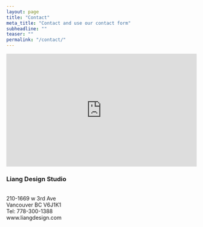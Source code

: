 ```yaml
---
layout: page
title: "Contact"
meta_title: "Contact and use our contact form"
subheadline: ""
teaser: ""
permalink: "/contact/"
---
```


<iframe src="https://www.google.com/maps/embed?pb=!1m18!1m12!1m3!1d2603.385133283524!2d-123.14461168471422!3d49.26909907932987!2m3!1f0!2f0!3f0!3m2!1i1024!2i768!4f13.1!3m3!1m2!1s0x548673c90ab80f8f%3A0x7c1467a2b7fa2a2e!2s1669+W+3rd+Ave%2C+Vancouver%2C+BC+V6J+1K1!5e0!3m2!1sen!2sca!4v1486463832366" width="100%" height="300" frameborder="0" style="border:0" allowfullscreen></iframe>

<div class="row t30">
	<p>
    <h3>Liang Design Studio</h3><br>
    210-1669 w 3rd Ave<br>
    Vancouver BC V6J1K1<br>
    Tel: 778-300-1388 <br>
    www.liangdesign.com</p>
</div><!-- /.row -->

<script type="text/javascript" src="https://form.jotform.com/jsform/70351204351240"></script>
